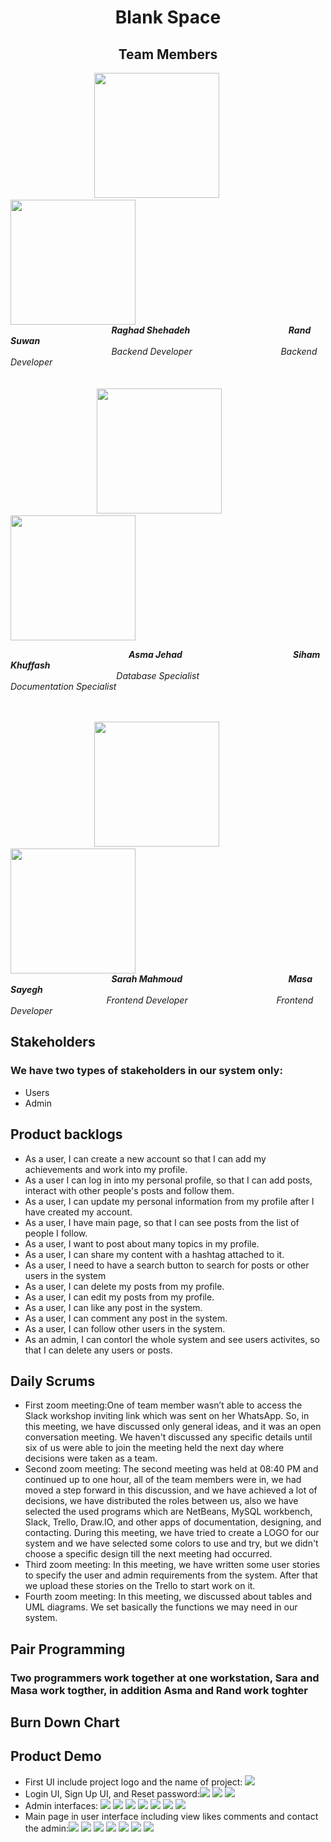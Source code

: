 <h1 align="center">Blank Space </h1> 
<h2 align="center"> Team Members </h2> 

&nbsp; &nbsp; &nbsp; &nbsp; &nbsp; &nbsp;&nbsp; &nbsp; &nbsp; &nbsp; &nbsp; &nbsp; &nbsp; &nbsp; &nbsp; &nbsp; &nbsp; &nbsp;<img src="https://user-images.githubusercontent.com/100478249/156830517-2591429e-a43b-4671-b6f3-9c02765db884.png" width="200" height="200">  &nbsp; &nbsp; &nbsp; &nbsp; &nbsp; &nbsp; &nbsp; &nbsp; &nbsp; <img src="https://user-images.githubusercontent.com/100478249/156831225-28b02cc5-423b-4701-9cb2-23ea54952f44.png" width="200" height="200"> 
<br>
&nbsp; &nbsp; &nbsp; &nbsp; &nbsp; &nbsp;&nbsp; &nbsp; &nbsp; &nbsp; &nbsp; &nbsp; &nbsp; &nbsp; &nbsp; &nbsp; &nbsp; &nbsp; &nbsp; &nbsp; &nbsp; ***Raghad Shehadeh*** &nbsp; &nbsp; &nbsp; &nbsp; &nbsp; &nbsp; &nbsp; &nbsp; &nbsp;&nbsp; &nbsp; &nbsp;&nbsp; &nbsp; &nbsp; &nbsp; &nbsp; &nbsp;&nbsp; &nbsp; &nbsp; ***Rand Suwan*** 
<br>
&nbsp; &nbsp; &nbsp; &nbsp; &nbsp; &nbsp;&nbsp; &nbsp; &nbsp; &nbsp; &nbsp; &nbsp; &nbsp; &nbsp; &nbsp; &nbsp; &nbsp; &nbsp; &nbsp; &nbsp; &nbsp; *Backend Developer*  &nbsp; &nbsp; &nbsp; &nbsp; &nbsp; &nbsp; &nbsp;&nbsp; &nbsp; &nbsp;&nbsp; &nbsp; &nbsp; &nbsp; &nbsp; &nbsp;&nbsp; &nbsp; &nbsp; *Backend Developer* 
<br><br><br>
&nbsp; &nbsp; &nbsp; &nbsp; &nbsp; &nbsp;&nbsp; &nbsp; &nbsp; &nbsp; &nbsp; &nbsp; &nbsp; &nbsp; &nbsp; &nbsp; &nbsp; &nbsp; <img src="https://user-images.githubusercontent.com/100478249/156831928-13422f99-1927-4e6f-9973-aa5c48224d51.png" width="200" height="200">
&nbsp; &nbsp; &nbsp; &nbsp; &nbsp; &nbsp;&nbsp; &nbsp; &nbsp; &nbsp; &nbsp;<img src="https://user-images.githubusercontent.com/100478249/167266834-2fd18bb6-7a5d-47de-8034-a601e519cd6f.png" width="200" height="200">
<br>

&nbsp; &nbsp; &nbsp; &nbsp; &nbsp; &nbsp;&nbsp; &nbsp; &nbsp; &nbsp; &nbsp; &nbsp; &nbsp; &nbsp; &nbsp; &nbsp; &nbsp; &nbsp; &nbsp; &nbsp; &nbsp; &nbsp; &nbsp; &nbsp;  &nbsp;***Asma Jehad***
&nbsp; &nbsp; &nbsp; &nbsp; &nbsp; &nbsp;&nbsp; &nbsp; &nbsp; &nbsp; &nbsp; &nbsp; &nbsp; &nbsp; &nbsp; &nbsp; &nbsp; &nbsp; &nbsp; &nbsp; &nbsp; &nbsp;   &nbsp;***Siham Khuffash***
<br>
&nbsp; &nbsp; &nbsp; &nbsp; &nbsp; &nbsp;&nbsp; &nbsp; &nbsp; &nbsp; &nbsp; &nbsp; &nbsp; &nbsp; &nbsp; &nbsp; &nbsp; &nbsp; &nbsp; &nbsp; &nbsp;  &nbsp;  *Database Specialist*
&nbsp; &nbsp; &nbsp; &nbsp; &nbsp; &nbsp;&nbsp; &nbsp; &nbsp; &nbsp; &nbsp; &nbsp; &nbsp; &nbsp; &nbsp; &nbsp; &nbsp;   *Documentation Specialist*
<br><br><br>

&nbsp; &nbsp; &nbsp; &nbsp; &nbsp; &nbsp;&nbsp; &nbsp; &nbsp; &nbsp; &nbsp; &nbsp; &nbsp; &nbsp; &nbsp; &nbsp; &nbsp; &nbsp;<img src="https://user-images.githubusercontent.com/100478249/156832833-66abb57f-9ce7-4975-b6e8-99f69a49734b.png" width="200" height="200"> &nbsp; &nbsp; &nbsp; &nbsp; &nbsp; &nbsp; &nbsp; &nbsp; &nbsp; <img src="https://user-images.githubusercontent.com/100478249/156833112-9cbbc954-cb11-49e0-a96e-e7932d9e470f.png" width="200" height="200">
<br>
&nbsp; &nbsp; &nbsp; &nbsp; &nbsp; &nbsp;&nbsp; &nbsp; &nbsp; &nbsp; &nbsp; &nbsp; &nbsp; &nbsp; &nbsp; &nbsp; &nbsp; &nbsp; &nbsp; &nbsp; &nbsp; ***Sarah Mahmoud*** &nbsp; &nbsp; &nbsp; &nbsp; &nbsp; &nbsp; &nbsp; &nbsp; &nbsp;&nbsp; &nbsp; &nbsp;&nbsp; &nbsp; &nbsp; &nbsp; &nbsp; &nbsp;&nbsp; &nbsp; &nbsp;&nbsp; &nbsp; ***Masa Sayegh*** 
<br>
&nbsp; &nbsp; &nbsp; &nbsp; &nbsp;&nbsp; &nbsp; &nbsp; &nbsp; &nbsp; &nbsp; &nbsp; &nbsp; &nbsp; &nbsp; &nbsp; &nbsp; &nbsp; &nbsp; &nbsp; *Frontend Developer*  &nbsp; &nbsp; &nbsp; &nbsp; &nbsp; &nbsp; &nbsp;&nbsp; &nbsp; &nbsp;&nbsp; &nbsp; &nbsp; &nbsp; &nbsp; &nbsp;&nbsp; &nbsp; &nbsp; *Frontend Developer*

<h2 align="left">  </h2> 
<h2 align="left"> Stakeholders </h2> 
<h3 align="left"> We have two types of stakeholders in our system only: </h3> 
<ul> 
  <li>Users</li>
  <li>Admin</li>
</ul>
<h2 align="left"> Product backlogs </h2> 
<ul>
  <li>As a user, I can create a new account so that I can add my achievements and work into my profile.</li>
  <li>As a user I can log in into my personal profile, so that I can add posts, interact with other people's posts and follow them.</li>
  <li>As a user, I can update my personal information from my profile after I have created my account.</li>
  <li>As a user, I have main page, so that I can see posts from the list of people I follow.</li>
  <li>As a user, I want to post about many topics in my profile. </li>
  <li>As a user, I can share my content with a hashtag attached to it. </li>
  <li>As a user, I need to have a search button to search for posts or other users in the system</li>
  <li>As a user, I can delete my posts from my profile.</li>
  <li>As a user, I can edit my posts from my profile.</li>
  <li>As a user, I can like any post in the system.</li>
  <li>As a user, I can comment any post in the system.</li>
  <li>As a user, I can follow other users in the system.</li>
  <li>As an admin, I can contorl the whole system and see users activites, so that I can delete any users or posts.</li>
  </ul>
<h2 align="left"> Daily Scrums </h2> 
<ul>
  <li>First zoom meeting:One of team member wasn’t able to access the Slack workshop inviting link which was sent on her WhatsApp. So, in this meeting, we have discussed only general ideas, and it was an open conversation meeting. We haven't discussed any specific details until six of us were able to join the meeting held the next day where decisions were taken as a team.
 </li>
  <li>Second zoom meeting: The second meeting was held at 08:40 PM and continued up to one hour, all of the team members were in, we had moved a step forward in this discussion, and we have achieved a lot of decisions, we have distributed the roles between us, also we have selected the used programs which are NetBeans, MySQL workbench, Slack, Trello, Draw.IO, and other apps of documentation, designing, and contacting.
During this meeting, we have tried to create a LOGO for our system and we have selected some colors to use and try, but we didn't choose a specific design till the next meeting had occurred.
</li>
  <li>Third zoom meeting: In this meeting, we have written some user stories to specify the user and admin requirements from the system. After that we upload these stories on the Trello to start work on it.
</li>
  <li>Fourth zoom meeting: In this meeting, we discussed about tables and UML diagrams. We set basically the functions we may need in our system.
</li>
  </ul>
  <h2 align="left">Pair Programming </h2> 
  <h3 align="left">Two programmers work together at one workstation, Sara and Masa work togther, in addition Asma and Rand work toghter</h3> 
  
  <h2 align="left">Burn Down Chart</h2> 
  
  <h2 align="left">Product Demo </h2> 
  <ul>
  <li> First UI include project logo and the name of project: <img src="https://user-images.githubusercontent.com/100478249/168147774-74f96c33-bc56-421f-b2a7-e3cf94f070d2.jpeg"></li>
  <li>Login UI, Sign Up UI, and Reset password:<img src="https://user-images.githubusercontent.com/100478249/168148468-4934277b-ff03-4910-88b8-a3fcf367aea4.jpeg">
  <img src="https://user-images.githubusercontent.com/100478249/168148530-decdbdf7-5d52-4daf-90ab-2f691c6828d0.jpeg">
  <img src="https://user-images.githubusercontent.com/100478249/168148589-3470e3a5-6bd0-4eb2-9c3e-19c9e3d50db0.jpeg">
  </li>
  <li>Admin interfaces: <img src="https://user-images.githubusercontent.com/100478249/168149083-d427d47a-fc3e-4e1c-ac27-d65455ca466d.jpeg">
  <img src="https://user-images.githubusercontent.com/100478249/168149129-2c5479d4-092a-4de6-baf5-fff462f7c4b5.jpeg">
  <img src="https://user-images.githubusercontent.com/100478249/168149203-3072705d-a779-48b7-827e-8e8a0d7f515c.jpeg">
  <img src="https://user-images.githubusercontent.com/100478249/168149279-15cdad62-856d-467c-be7a-fd6dd19e87d3.jpeg">
  <img src="https://user-images.githubusercontent.com/100478249/168149333-215fadd7-6960-4e64-88c7-991f6f108c93.jpeg">
  <img src="https://user-images.githubusercontent.com/100478249/168149422-80b56cd4-f90b-4132-9965-d32042e775e5.jpeg">
  <img src="https://user-images.githubusercontent.com/100478249/168149431-2b3b0cad-987e-4523-8cc1-8934c80e9d1d.jpeg">
  </li>
  <li>Main page in user interface including view likes comments and contact the admin:<img src="https://user-images.githubusercontent.com/100478249/168149773-2820d69f-8780-4506-8ef5-450309d68291.jpeg">
    <img src="https://user-images.githubusercontent.com/100478249/168150267-07b90acf-ec28-4cd8-ade8-37a161a6113e.jpeg">
    <img src="https://user-images.githubusercontent.com/100478249/168150308-62474819-9ec0-4dfa-9386-14e65e158249.jpeg">
    <img src="https://user-images.githubusercontent.com/100478249/168150322-472d14ba-b157-49b9-bfea-0c7dcbddddd1.jpeg">
    <img src="https://user-images.githubusercontent.com/100478249/168150368-a44cd8f8-6be7-4289-8c52-98ac0889b7bd.jpeg">
    <img src="https://user-images.githubusercontent.com/100478249/168150382-3c5bafb0-9208-4fb1-ba31-200345fef32d.jpeg">
    <img src="https://user-images.githubusercontent.com/100478249/168150397-7cf21f0e-a64e-478f-b6c3-474acdd7cf3c.jpeg">
  </li>
  </ul>
  



